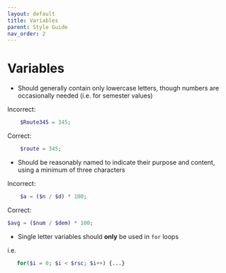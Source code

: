 ```yaml
---
layout: default
title: Variables
parent: Style Guide
nav_order: 2
---
```


# Variables

- Should generally contain only lowercase letters, though numbers are occasionally needed (i.e. for semester values)

Incorrect: 
```php
    $Route345 = 345;
```

Correct: 
```php
    $route = 345;
```


- Should be reasonably named to indicate their purpose and content, using a minimum of three characters

Incorrect: 
```php 
    $a = ($n / $d) * 100;
```
Correct: 
```php 
$avg = ($num / $dem) * 100;
```


- Single letter variables should **only** be used in `for` loops

i.e. 
 ```php 
    for($i = 0; $i < $rsc; $i++) {...}
```

